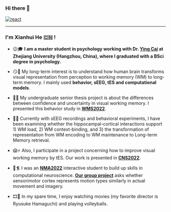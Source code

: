 ### Hi there 👋 

[![react](https://img.shields.io/badge/xhhe.psy@gmail.com-FEBEB0?style=for-the-badge&logo=&label=Contact%20Me&labelColor=3D5A5B)](https://github.com/Xianhui-He)

---
<!--
**XianhuiHe/XianhuiHe** is a ✨ _special_ ✨ repository because its `README.md` (this file) appears on your GitHub profile.
-->
### I'm Xianhui He :cn: !
- :wink::mortar_board: **I am a master student in **psychology working** with Dr. [Ying Cai](https://person.zju.edu.cn/caiying) at Zhejiang University (Hangzhou, China), where I graduated with a BSci degree in **psychology**.**
     
- :smirk::key: My long-term interest is to understand how human brain transforms visual representation from perception to working memory (WM) to long-term memory. I mainly used  **behavior, sEEG, tES and computational models**.
- :partying_face::grapes: My undergraduate senior thesis project is about the differences between confidence and uncertainty in visual working memory. I presented this behavior study in [**WMS2022**](https://www.wmsymposium.org/).
- :thinking::brain: Currently with sEEG recordings and behavioral experiments, I have been examining whether the hippocampal-cortical interactions support 1) WM load, 2) WM context-binding, and 3) the transformation of representation from WM encoding to WM maintenance to Long-term Memory retrieval. 
- :scream::zap: Also, I participate in a project concerning how to improve visual working memory by tES. Our work is presented in [**CNS2022**](https://www.cogneurosociety.org/poster-session-schedule/).

- :monocle_face::surfer: I was an [**NMA2022**](https://academy.neuromatch.io/about) interactive student to build up skills in computational neuroscience. [**Our group project**](https://raclette-project.netlify.app) asks whether sensorimotor cortex represents motion types similarly in actual movement and imagery.

- :film_strip::volleyball: In my spare time, I enjoy watching movies (my favorite director is Ryusuke Hamaguchi) and playing volleyballs.
